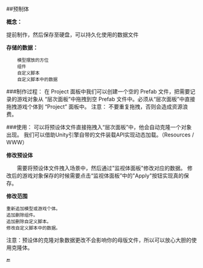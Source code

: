 ##预制体

**概念：**

提前制作，然后保存至硬盘，可以持久化使用的数据文件

**存储的数据：**
```
    模型摆放的方位
    组件
    自定义脚本
    自定义脚本中的数据
```

###制作过程：
    在 Project 面板中我们可以创建一个空的 Prefab 文件，把需要记录的游戏对象从 “层次面板”中拖拽到空 Prefab 文件中。必须从“层次面板”中直接拖拽游戏个体到 “Project” 面板中。
注意： 不要重复拖拽，否则会造成资源浪费。


###使用：
可以将预设体文件直接拖拽入“层次面板”中，他会自动克隆一个对象出现。
我们可以借助Unity引擎自带的文件装载API实现动态加载。（Resources / WWW）

**修改预设体**

&emsp;&emsp;需要将预设体文件拽入场景中，然后通过"监视体面板"修改对应的数据。
修改后的游戏对象保存的时候需要点击“监视体面板”中的"Apply"按钮实现真的保存。

**修改范围**
```
重新追加模型或游戏个体。
追加删除组件。
追加删除自定义脚本。
修改自定义脚本中的数据。
```

注意：预设体的克隆对象数据更改不会影响你的母版文件，所以可以放心大胆的使用克隆体。

🔚

